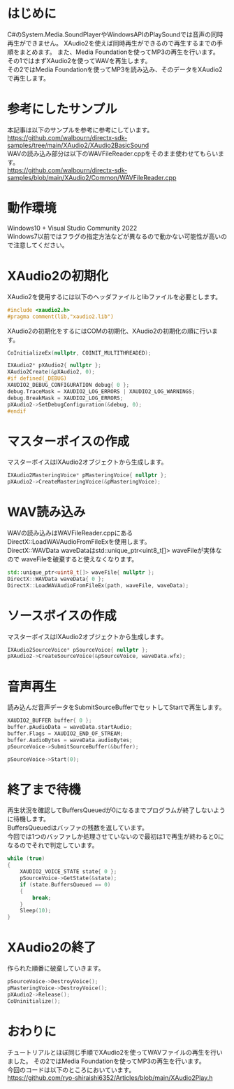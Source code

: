 <!-- XAudio2とMediaFoundationを使ったWAV/MP3再生その1 -->

# はじめに
C#のSystem.Media.SoundPlayerやWindowsAPIのPlaySoundでは音声の同時再生ができません。
XAudio2を使えば同時再生ができるので再生するまでの手順をまとめます。
また、Media Foundationを使ってMP3の再生を行います。  
その1ではまずXAudio2を使ってWAVを再生します。  
その2ではMedia Foundationを使ってMP3を読み込み、そのデータをXAudio2で再生します。

# 参考にしたサンプル
本記事は以下のサンプルを参考に参考にしています。  
https://github.com/walbourn/directx-sdk-samples/tree/main/XAudio2/XAudio2BasicSound  
WAVの読み込み部分は以下のWAVFileReader.cppをそのまま使わせてもらいます。  
https://github.com/walbourn/directx-sdk-samples/blob/main/XAudio2/Common/WAVFileReader.cpp

# 動作環境
Windows10 + Visual Studio Community 2022  
Windows7以前ではフラグの指定方法などが異なるので動かない可能性が高いので注意してください。

# XAudio2の初期化
XAudio2を使用するには以下のヘッダファイルとlibファイルを必要とします。
```cpp
#include <xaudio2.h>
#pragma comment(lib,"xaudio2.lib")
```

XAudio2の初期化をするにはCOMの初期化、XAudio2の初期化の順に行います。
```cpp
CoInitializeEx(nullptr, COINIT_MULTITHREADED);

IXAudio2* pXAudio2{ nullptr };
XAudio2Create(&pXAudio2, 0);
#if defined(_DEBUG)
XAUDIO2_DEBUG_CONFIGURATION debug{ 0 };
debug.TraceMask = XAUDIO2_LOG_ERRORS | XAUDIO2_LOG_WARNINGS;
debug.BreakMask = XAUDIO2_LOG_ERRORS;
pXAudio2->SetDebugConfiguration(&debug, 0);
#endif
```

# マスターボイスの作成
マスターボイスはIXAudio2オブジェクトから生成します。
```cpp
IXAudio2MasteringVoice* pMasteringVoice{ nullptr };
pXAudio2->CreateMasteringVoice(&pMasteringVoice);
```

# WAV読み込み
WAVの読み込みはWAVFileReader.cppにあるDirectX::LoadWAVAudioFromFileExを使用します。  
DirectX::WAVData waveDataはstd::unique_ptr<uint8_t[]> waveFileが実体なので
waveFileを破棄すると使えなくなります。
```cpp
std::unique_ptr<uint8_t[]> waveFile{ nullptr };
DirectX::WAVData waveData{ 0 };
DirectX::LoadWAVAudioFromFileEx(path, waveFile, waveData);
```

# ソースボイスの作成
マスターボイスはIXAudio2オブジェクトから生成します。
```cpp
IXAudio2SourceVoice* pSourceVoice{ nullptr };
pXAudio2->CreateSourceVoice(&pSourceVoice, waveData.wfx);
```

# 音声再生
読み込んだ音声データをSubmitSourceBufferでセットしてStartで再生します。
```cpp
XAUDIO2_BUFFER buffer{ 0 };
buffer.pAudioData = waveData.startAudio;
buffer.Flags = XAUDIO2_END_OF_STREAM;
buffer.AudioBytes = waveData.audioBytes;
pSourceVoice->SubmitSourceBuffer(&buffer);

pSourceVoice->Start(0);
```

# 終了まで待機
再生状況を確認してBuffersQueuedが0になるまでプログラムが終了しないように待機します。  
BuffersQueuedはバッファの残数を返しています。  
今回では1つのバッファしか処理させていないので最初は1で再生が終わると0になるのでそれで判定しています。
```cpp
while (true)
{
    XAUDIO2_VOICE_STATE state{ 0 };
    pSourceVoice->GetState(&state);
    if (state.BuffersQueued == 0)
    {
        break;
    }
    Sleep(10);
}
```

# XAudio2の終了
作られた順番に破棄していきます。
```cpp
pSourceVoice->DestroyVoice();
pMasteringVoice->DestroyVoice();
pXAudio2->Release();
CoUninitialize();
```

# おわりに
チュートリアルとほぼ同じ手順でXAudio2を使ってWAVファイルの再生を行いました。
その2ではMedia Foundationを使ってMP3の再生を行います。  
今回のコードは以下のところにおいています。  
https://github.com/ryo-shiraishi6352/Articles/blob/main/XAudio2Play.h
